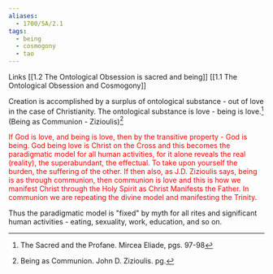 ```yaml
---
aliases:
  - 1700/5A/2.1
tags:
  - being
  - cosmogony
  - tao
---
```

Links
[[1.2 The Ontological Obsession is sacred and being]]
[[1.1 The Ontological Obsession and Cosmogony]]

Creation is accomplished by a surplus of ontological substance - out of love in the case of Christianity. The ontological substance is love - being is love.[^1] (Being as Communion - Zizioulis)[^2]

<font color="#ff0000">If God is love, and being is love, then by the transitive property - God is being. God being love is Christ on the Cross and this becomes the paradigmatic model for all human activities, for it alone reveals the real (reality), the superabundant, the effectual. To take upon yourself the burden, the suffering of the other.
If then also, as J.D. Zizioulis says, being is as through communion, then communion is love and this is how we manifest Christ through the Holy Spirit as Christ Manifests the Father. In communion we are repeating the divine model and manifesting the Trinity.</font>

Thus the paradigmatic model is "fixed" by myth for all rites and significant human activities - eating, sexuality, work, education, and so on. 

[^1]: The Sacred and the Profane. Mircea Eliade, pgs. 97-98
[^2]: Being as Communion. John D. Zizioulis. pg. 
